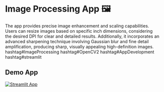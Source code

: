 # Image Processing App 🖼️

The app provides precise image enhancement and scaling capabilities. Users can resize images based on specific inch dimensions, considering the desired DPI for clear and detailed results. Additionally, it incorporates an advanced sharpening technique involving Gaussian blur and fine detail amplification, producing sharp, visually appealing high-definition images. hashtag#ImageProcessing hashtag#OpenCV2 hashtag#AppDevelopment hashtag#streamlit

## Demo App

[![Streamlit App](https://static.streamlit.io/badges/streamlit_badge_black_white.svg)](https://krs-imageprocessing.streamlit.app/)

